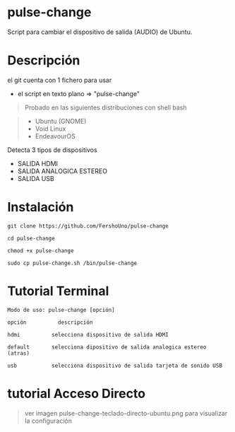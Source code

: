 # pulse-change

Script para cambiar el dispositivo de salida (AUDIO) de Ubuntu.

# Descripción

el git cuenta con 1 fichero para usar

- el script en texto plano => "pulse-change"


> Probado en las siguientes distribuciones con shell bash

> - Ubuntu (GNOME)
> - Void Linux 
> - EndeavourOS

Detecta 3 tipos de dispositivos

- SALIDA HDMI
- SALIDA ANALOGICA ESTEREO
- SALIDA USB

# Instalación 

```
git clone https://github.com/FershoUno/pulse-change

cd pulse-change

chmod +x pulse-change

sudo cp pulse-change.sh /bin/pulse-change

```
# Tutorial Terminal

```
Modo de uso: pulse-change [opción]

opción	    	descripción

hdmi          selecciona dispositivo de salida HDMI

default       selecciona dipositivo de salida analogica estereo (atras)

usb           selecciona dispositivo de salida tarjeta de sonido USB

```
# tutorial Acceso Directo

> ver imagen pulse-change-teclado-directo-ubuntu.png para visualizar la configuración
